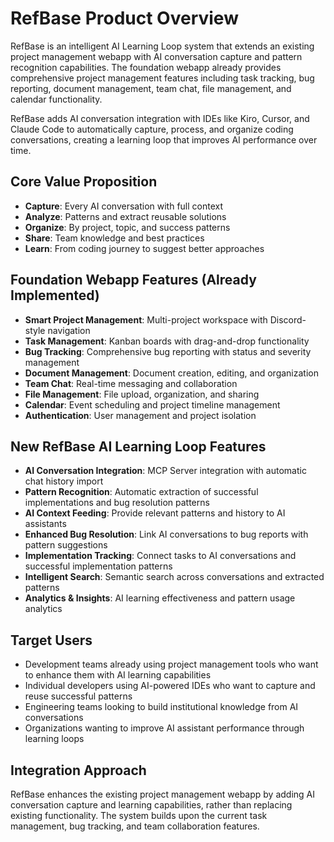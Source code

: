 # RefBase Product Overview

RefBase is an intelligent AI Learning Loop system that extends an existing project management webapp with AI conversation capture and pattern recognition capabilities. The foundation webapp already provides comprehensive project management features including task tracking, bug reporting, document management, team chat, file management, and calendar functionality.

RefBase adds AI conversation integration with IDEs like Kiro, Cursor, and Claude Code to automatically capture, process, and organize coding conversations, creating a learning loop that improves AI performance over time.

## Core Value Proposition
- **Capture**: Every AI conversation with full context
- **Analyze**: Patterns and extract reusable solutions  
- **Organize**: By project, topic, and success patterns
- **Share**: Team knowledge and best practices
- **Learn**: From coding journey to suggest better approaches

## Foundation Webapp Features (Already Implemented)
- **Smart Project Management**: Multi-project workspace with Discord-style navigation
- **Task Management**: Kanban boards with drag-and-drop functionality
- **Bug Tracking**: Comprehensive bug reporting with status and severity management
- **Document Management**: Document creation, editing, and organization
- **Team Chat**: Real-time messaging and collaboration
- **File Management**: File upload, organization, and sharing
- **Calendar**: Event scheduling and project timeline management
- **Authentication**: User management and project isolation

## New RefBase AI Learning Loop Features
- **AI Conversation Integration**: MCP Server integration with automatic chat history import
- **Pattern Recognition**: Automatic extraction of successful implementations and bug resolution patterns
- **AI Context Feeding**: Provide relevant patterns and history to AI assistants
- **Enhanced Bug Resolution**: Link AI conversations to bug reports with pattern suggestions
- **Implementation Tracking**: Connect tasks to AI conversations and successful implementation patterns
- **Intelligent Search**: Semantic search across conversations and extracted patterns
- **Analytics & Insights**: AI learning effectiveness and pattern usage analytics

## Target Users
- Development teams already using project management tools who want to enhance them with AI learning capabilities
- Individual developers using AI-powered IDEs who want to capture and reuse successful patterns
- Engineering teams looking to build institutional knowledge from AI conversations
- Organizations wanting to improve AI assistant performance through learning loops

## Integration Approach
RefBase enhances the existing project management webapp by adding AI conversation capture and learning capabilities, rather than replacing existing functionality. The system builds upon the current task management, bug tracking, and team collaboration features.